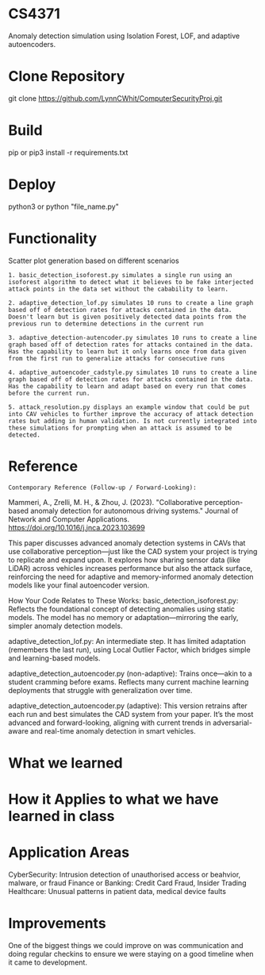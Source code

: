 # CS4371
Anomaly detection simulation using Isolation Forest, LOF, and adaptive autoencoders.

# Clone Repository
git clone https://github.com/LynnCWhit/ComputerSecurityProj.git

# Build
pip or pip3 install -r requirements.txt

# Deploy
python3 or python "file_name.py"

# Functionality
Scatter plot generation based on different scenarios

    1. basic_detection_isoforest.py simulates a single run using an isoforest algorithm to detect what it believes to be fake interjected attack points in the data set without the cabability to learn.

    2. adaptive_detection_lof.py simulates 10 runs to create a line graph based off of detection rates for attacks contained in the data. Doesn't learn but is given positively detected data points from the previous run to determine detections in the current run

    3. adaptive_detection-autencoder.py simulates 10 runs to create a line graph based off of detection rates for attacks contained in the data. Has the capability to learn but it only learns once from data given from the first run to generalize attacks for consecutive runs 

    4. adaptive_autoencoder_cadstyle.py simulates 10 runs to create a line graph based off of detection rates for attacks contained in the data. Has the capability to learn and adapt based on every run that comes before the current run. 

    5. attack_resolution.py displays an example window that could be put into CAV vehicles to further improve the accuracy of attack detection rates but adding in human validation. Is not currently integrated into these simulations for prompting when an attack is assumed to be detected. 

# Reference
    Contemporary Reference (Follow-up / Forward-Looking):
Mammeri, A., Zrelli, M. H., & Zhou, J. (2023).
"Collaborative perception-based anomaly detection for autonomous driving systems."
Journal of Network and Computer Applications.
https://doi.org/10.1016/j.jnca.2023.103699

This paper discusses advanced anomaly detection systems in CAVs that use collaborative perception—just like the CAD system your project is trying to replicate and expand upon. It explores how sharing sensor data (like LiDAR) across vehicles increases performance but also the attack surface, reinforcing the need for adaptive and memory-informed anomaly detection models like your final autoencoder version.

How Your Code Relates to These Works:
basic_detection_isoforest.py: Reflects the foundational concept of detecting anomalies using static models. The model has no memory or adaptation—mirroring the early, simpler anomaly detection models.

adaptive_detection_lof.py: An intermediate step. It has limited adaptation (remembers the last run), using Local Outlier Factor, which bridges simple and learning-based models.

adaptive_detection_autoencoder.py (non-adaptive): Trains once—akin to a student cramming before exams. Reflects many current machine learning deployments that struggle with generalization over time.

adaptive_detection_autoencoder.py (adaptive): This version retrains after each run and best simulates the CAD system from your paper. It’s the most advanced and forward-looking, aligning with current trends in adversarial-aware and real-time anomaly detection in smart vehicles.

# What we learned


# How it Applies to what we have learned in class


# Application Areas

CyberSecurity: Intrusion detection of unauthorised access or beahvior, malware, or fraud
Finance or Banking: Credit Card Fraud, Insider Trading
Healthcare: Unusual patterns in patient data, medical device faults

# Improvements

One of the biggest things we could improve on was communication and doing regular checkins to ensure we were staying on a good timeline when it came to development. 
